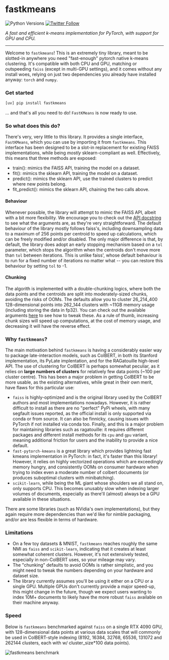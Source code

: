 # fastkmeans

![Python Versions](https://img.shields.io/badge/Python-3.8_3.9_3.10_3.11_3.12_3.13-blue)
[![Twitter Follow](https://img.shields.io/twitter/follow/bclavie?style=social)](https://twitter.com/bclavie)
<!-- [![Downloads](https://static.pepy.tech/badge/fastkmeans/month)](https://pepy.tech/project/fastkmeans) -->

_A fast and efficient k-means implementation for PyTorch, with support for GPU and CPU._

---

Welcome to `fastkmeans`! This is an extremely tiny library, meant to be slotted-in anywhere you need "fast-enough" pytorch native k-means clustering. It's compatible with both CPU and GPU, matching or outspeeding `faiss` (except in multi-GPU settings), and it comes without any install woes, relying on just two dependencies you already have installed anyway: `torch` and `numpy`.

###  Get started

```sh
[uv] pip install fastkmeans
```

... and that's all you need to do! `FastKMeans` is now ready to use.

###  So what does this do?

There's very, very little to this library. It provides a single interface, `FastKMeans`, which you can use by importing it from `fastkmeans`. This interface has been designed to be a slot-in replacement for existing FAISS implementations, while being *mostly* sklearn-compliant as well. Effectively, this means that three methods are exposed:

- train(): mimics the FAISS API, training the model on a dataset.
- fit(): mimics the sklearn API, training the model on a dataset.
- predict(): mimics the sklearn API, use the trained clusters to predict where new points belong.
- fit_predict(): mimics the sklearn API, chaining the two calls above.

#### Behaviour

Whenever possible, the library will attempt to mimic the FAISS API, albeit with a bit more flexibility. We encourage you to check out the [API docstring](https://github.com/AnswerDotAI/fastkmeans/blob/17c2a1b4cabc84c7bb0cb392fd2d2e3ec4d1b825/fastkmeans/kmeans.py#L132) to see what the arguments are, as they're very straightforward. The default behaviour of the library mostly follows faiss's, including downsampling data to a maximum of 256 points per centroid to speed up calculations, which can be freely modified and/or disabled.  The only major difference is that, by default, the library does adopt an early stopping mechanism based on a `tol` parameter, which stops the algorithm when the centroids don't move more than `tol` between iterations. This is unlike faiss', whose default behaviour is to run for a fixed number of iterations no matter what -- you can restore this behaviour by setting `tol` to -1.

#### Chunking

The algorith is implemented with a double-chunking logics, where both the data points and the centroids are split into moderately-sized chunks, avoiding the risks of OOMs. The defaults allow you to cluster 26_214_400 128-dimensional points into 262_144 clusters with ~11GB memory usage (including storing the data in fp32). You can check out the available arguments [here](https://github.com/AnswerDotAI/fastkmeans/blob/17c2a1b4cabc84c7bb0cb392fd2d2e3ec4d1b825/fastkmeans/kmeans.py#L132) to see how to tweak these. As a rule of thumb, increasing chunk sizes will speed up computations, at the cost of memory usage, and decreasing it will have the reverse effect.

###  Why `fastkmeans`?

The main motivation behind `fastkmeans` is having a considerably easier way to package late-interaction models, such as ColBERT, in both its Stanford implementation, its PyLate implentation, and for the RAGatouille high-level API. The use of clustering for ColBERT is perhaps somewhat peculiar, as it relies on **large numbers of clusters** for relatively few data points (~100 per cluster centre). This has been a major problem in getting ColBERT to be more usable, as the existing alternatives, while great in their own merit, have flaws for this particular use:

- `faiss` is highly-optimized and is the original library used by the ColBERT authors and most implementations nowadays. However, it is rather difficult to install as there are no "perfect" PyPi wheels, with many segfault issues reported, as the official install is only supported via conda or from source. It can also be finnicky, causing issues with PyTorch if not installed via conda too. Finally, and this is a major problem for maintaining libraries such as ragatouille: it requires different packages and different install methods for its `cpu` and `gpu` variant, meaning additional friction for users and the inability to provide a nice default.
- `fast-pytorch-kmeans` is a great library which provides lightning fast kmeans implementation in PyTorch: in fact, it's faster than this library! However, it relies on highly vectorized operations which are exceedingly memory hungry, and consistently OOMs on consumer hardware when trying to index even a moderate number of colbert documents (or produces suboptimal clusters with minibatching).
- `scikit-learn`, while being the ML giant whose shoulders we all stand on, only supports CPU. This becomes unusably slow when indexing larger volumes of documents, especially as there'll (almost) always be a GPU available in these situations.

There are some libraries (such as NVidia's own implementations), but they again require more dependencies than we'd like for nimble packaging, and/or are less flexible in terms of hardware.

###  Limitations

- On a few toy datasets & MNIST, `fastkmeans` reaches roughly the same NMI as `faiss` and `scikit-learn`, indicating that it creates at least somewhat coherent clusters. However, it's not extensively tested, especially in non-ColBERT uses, so your mileage may vary.
- The "chunking" defaults to avoid OOMs is rather simplistic, and you might need to tweak the numbers depending on your hardware and dataset size.
- The library currently assumes you'll be using it either on a CPU or a single GPU. Multiple GPUs don't currently provide a major speed-up, this might change in the future, though we expect users wanting to index 10M+ documents to likely have the more robust `faiss` available on their machine anyway.

### Speed

Below is `fastkmeans` benchmarked against `faiss` on a single RTX 4090 GPU, with 128-dimensional data points at various data scales that will commonly be used in ColBERT-style indexing (8192, 16384, 32768, 65536, 131072 and 262144 clusters, each with w/ cluster_size*100 data points).

![fastkmeans benchmark](./benchmark_plots/4090_benchmark.png)
